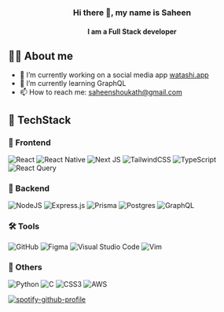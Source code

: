 <div align="center">
 
### Hi there 👋, my name is Saheen
#### I am a Full Stack developer
 </div>
 
## 🧑‍💻 About me
- 🔭 I’m currently working on a social media app [watashi.app](https://watashi.app)
- 🌱 I’m currently learning GraphQL
- 📫 How to reach me: saheenshoukath@gmail.com 


## 🚀 TechStack

### 🎨 Frontend

![React](https://img.shields.io/badge/react-%2320232a.svg?style=for-the-badge&logo=react&logoColor=%2361DAFB) ![React Native](https://img.shields.io/badge/react_native-%2320232a.svg?style=for-the-badge&logo=react&logoColor=%2361DAFB) ![Next JS](https://img.shields.io/badge/Next-black?style=for-the-badge&logo=next.js&logoColor=white) ![TailwindCSS](https://img.shields.io/badge/tailwindcss-%2338B2AC.svg?style=for-the-badge&logo=tailwind-css&logoColor=white) 
![TypeScript](https://img.shields.io/badge/typescript-%23007ACC.svg?style=for-the-badge&logo=typescript&logoColor=white)	![React Query](https://img.shields.io/badge/-React%20Query-FF4154?style=for-the-badge&logo=react%20query&logoColor=white)

### 🦴 Backend

![NodeJS](https://img.shields.io/badge/node.js-6DA55F?style=for-the-badge&logo=node.js&logoColor=white) ![Express.js](https://img.shields.io/badge/express.js-%23404d59.svg?style=for-the-badge&logo=express&logoColor=%2361DAFB) ![Prisma](https://img.shields.io/badge/Prisma-3982CE?style=for-the-badge&logo=Prisma&logoColor=white)
 ![Postgres](https://img.shields.io/badge/postgres-%23316192.svg?style=for-the-badge&logo=postgresql&logoColor=white)	![GraphQL](https://img.shields.io/badge/-GraphQL-E10098?style=for-the-badge&logo=graphql&logoColor=white)

### 🛠 Tools
![GitHub](https://img.shields.io/badge/github-%23121011.svg?style=for-the-badge&logo=github&logoColor=white) ![Figma](https://img.shields.io/badge/figma-%23F24E1E.svg?style=for-the-badge&logo=figma&logoColor=white) ![Visual Studio Code](https://img.shields.io/badge/Visual%20Studio%20Code-0078d7.svg?style=for-the-badge&logo=visual-studio-code&logoColor=white) ![Vim](https://img.shields.io/badge/VIM-%2311AB00.svg?style=for-the-badge&logo=vim&logoColor=white)

### 🧷 Others
![Python](https://img.shields.io/badge/python-3670A0?style=for-the-badge&logo=python&logoColor=ffdd54) ![C](https://img.shields.io/badge/c-%2300599C.svg?style=for-the-badge&logo=c&logoColor=white) ![CSS3](https://img.shields.io/badge/css3-%231572B6.svg?style=for-the-badge&logo=css3&logoColor=white) ![AWS](https://img.shields.io/badge/AWS-%23FF9900.svg?style=for-the-badge&logo=amazon-aws&logoColor=white)



[![spotify-github-profile](https://spotify-github-profile.vercel.app/api/view?uid=31yiqtah3xhlpnfdebagdvftnk2q&cover_image=true&theme=default)](https://github.com/kittinan/spotify-github-profile)
